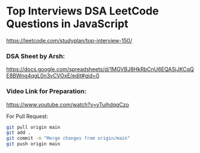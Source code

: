 # Top Interviews DSA LeetCode Questions in JavaScript

https://leetcode.com/studyplan/top-interview-150/

### DSA Sheet by Arsh: 
https://docs.google.com/spreadsheets/d/1MGVBJ8HkRbCnU6EQASjJKCqQE8BWng4qgL0n3vCVOxE/edit#gid=0

### Video Link for Preparation: 
https://www.youtube.com/watch?v=yTujhdqgCzo 


For Pull Request:
``` bash 
git pull origin main
git add .
git commit -m "Merge changes from origin/main"
git push origin main
```
